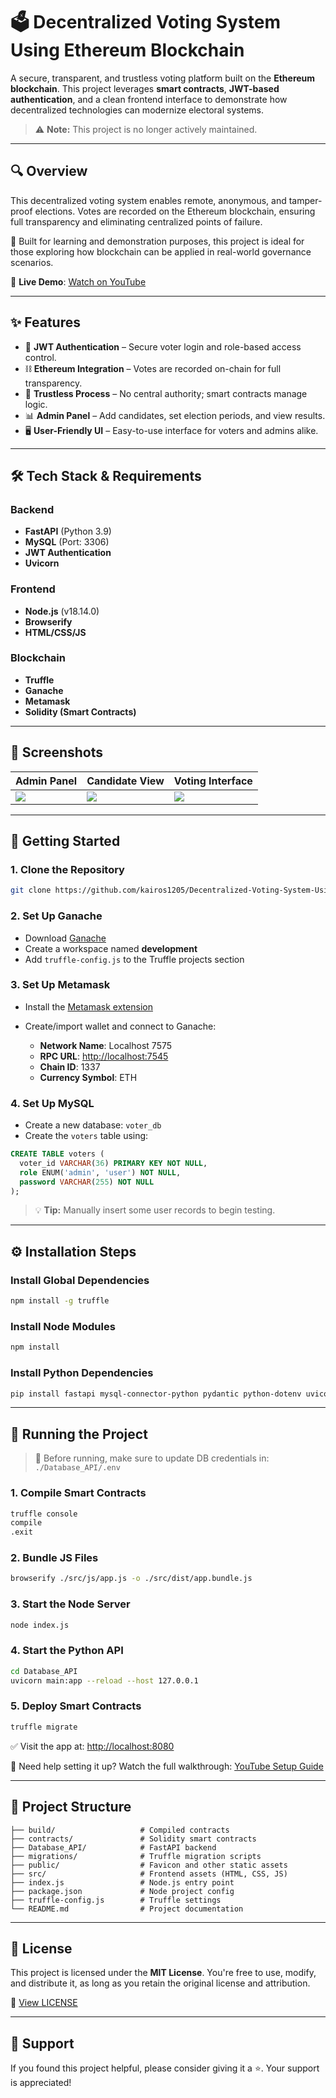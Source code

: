 # 🗳️ Decentralized Voting System Using Ethereum Blockchain

A secure, transparent, and trustless voting platform built on the **Ethereum blockchain**. This project leverages **smart contracts**, **JWT-based authentication**, and a clean frontend interface to demonstrate how decentralized technologies can modernize electoral systems.

> ⚠️ **Note:** This project is no longer actively maintained.

---

## 🔍 Overview

This decentralized voting system enables remote, anonymous, and tamper-proof elections. Votes are recorded on the Ethereum blockchain, ensuring full transparency and eliminating centralized points of failure.

🧠 Built for learning and demonstration purposes, this project is ideal for those exploring how blockchain can be applied in real-world governance scenarios.

🎥 **Live Demo**: [Watch on YouTube](https://www.youtube.com/watch?v=bu-lWjeBtIE)

---

## ✨ Features

* 🔐 **JWT Authentication** – Secure voter login and role-based access control.
* ⛓️ **Ethereum Integration** – Votes are recorded on-chain for full transparency.
* 🤝 **Trustless Process** – No central authority; smart contracts manage logic.
* 📊 **Admin Panel** – Add candidates, set election periods, and view results.
* 🖥️ **User-Friendly UI** – Easy-to-use interface for voters and admins alike.

---

## 🛠️ Tech Stack & Requirements

### Backend

* **FastAPI** (Python 3.9)
* **MySQL** (Port: 3306)
* **JWT Authentication**
* **Uvicorn**

### Frontend

* **Node.js** (v18.14.0)
* **Browserify**
* **HTML/CSS/JS**

### Blockchain

* **Truffle**
* **Ganache**
* **Metamask**
* **Solidity (Smart Contracts)**

---

## 📸 Screenshots

| Admin Panel                                                                          | Candidate View                                                                       | Voting Interface                                                                     |
| ------------------------------------------------------------------------------------ | ------------------------------------------------------------------------------------ | ------------------------------------------------------------------------------------ |
| ![](https://github.com/user-attachments/assets/60660b4e-112b-4999-9032-07c4df319411) | ![](https://github.com/user-attachments/assets/3c444587-5b62-415c-8de6-039a79e1197c) | ![](https://github.com/user-attachments/assets/fa8d8b42-847f-44b6-aea0-5e064cfbcf7e) |

---

## 🚀 Getting Started

### 1. Clone the Repository

```bash
git clone https://github.com/kairos1205/Decentralized-Voting-System-Using-Ethereum-Blockchain.git
```

### 2. Set Up Ganache

* Download [Ganache](https://trufflesuite.com/ganache/)
* Create a workspace named **development**
* Add `truffle-config.js` to the Truffle projects section

### 3. Set Up Metamask

* Install the [Metamask extension](https://metamask.io/download/)
* Create/import wallet and connect to Ganache:

  * **Network Name**: Localhost 7575
  * **RPC URL**: [http://localhost:7545](http://localhost:7545)
  * **Chain ID**: 1337
  * **Currency Symbol**: ETH

### 4. Set Up MySQL

* Create a new database: `voter_db`
* Create the `voters` table using:

```sql
CREATE TABLE voters (
  voter_id VARCHAR(36) PRIMARY KEY NOT NULL,
  role ENUM('admin', 'user') NOT NULL,
  password VARCHAR(255) NOT NULL
);
```

> 💡 **Tip:** Manually insert some user records to begin testing.

---

## ⚙️ Installation Steps

### Install Global Dependencies

```bash
npm install -g truffle
```

### Install Node Modules

```bash
npm install
```

### Install Python Dependencies

```bash
pip install fastapi mysql-connector-python pydantic python-dotenv uvicorn uvicorn[standard] PyJWT
```

---

## 🧪 Running the Project

> 🔧 Before running, make sure to update DB credentials in:
> `./Database_API/.env`

### 1. Compile Smart Contracts

```bash
truffle console
compile
.exit
```

### 2. Bundle JS Files

```bash
browserify ./src/js/app.js -o ./src/dist/app.bundle.js
```

### 3. Start the Node Server

```bash
node index.js
```

### 4. Start the Python API

```bash
cd Database_API
uvicorn main:app --reload --host 127.0.0.1
```

### 5. Deploy Smart Contracts

```bash
truffle migrate
```

✅ Visit the app at: [http://localhost:8080](http://localhost:8080)

🎥 Need help setting it up? Watch the full walkthrough:
[YouTube Setup Guide](https://www.youtube.com/watch?v=a5CJ70D2P-E)

---

## 🧾 Project Structure

```
├── build/                   # Compiled contracts
├── contracts/               # Solidity smart contracts
├── Database_API/            # FastAPI backend
├── migrations/              # Truffle migration scripts
├── public/                  # Favicon and other static assets
├── src/                     # Frontend assets (HTML, CSS, JS)
├── index.js                 # Node.js entry point
├── package.json             # Node project config
├── truffle-config.js        # Truffle settings
└── README.md                # Project documentation
```

---

## 📄 License

This project is licensed under the **MIT License**.
You're free to use, modify, and distribute it, as long as you retain the original license and attribution.

🔗 [View LICENSE](https://github.com/kairos1205/Decentralized-Voting-System-Using-Ethereum-Blockchain/blob/main/LICENSE)

---

## 🌟 Support

If you found this project helpful, please consider giving it a ⭐.
Your support is appreciated!
